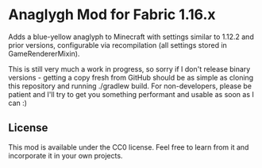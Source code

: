 # Anaglygh Mod for Fabric 1.16.x

Adds a blue-yellow anaglyph to Minecraft with settings similar to 1.12.2 and prior versions, configurable via recompilation
(all settings stored in GameRendererMixin).

This is still very much a work in progress, so sorry if I don't release binary versions - getting a copy fresh from GitHub should be as simple
as cloning this repository and running ./gradlew build. For non-developers, please be patient and I'll try to get you something performant and
usable as soon as I can :)

## License

This mod is available under the CC0 license. Feel free to learn from it and incorporate it in your own projects.
